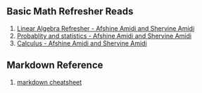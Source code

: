 ## Basic Math Refresher Reads

1. [Linear Algebra Refresher - Afshine Amidi and Shervine Amidi](https://stanford.edu/~shervine/teaching/cs-229/refresher-algebra-calculus)
2. [Probablity and statistics - Afshine Amidi and Shervine Amidi](https://stanford.edu/~shervine/teaching/cs-229/refresher-probabilities-statistics)
3. [Calculus - Afshine Amidi and Shervine Amidi](https://stanford.edu/~shervine/teaching/cme-102/calculus)

## Markdown Reference

1. [markdown cheatsheet](https://github.com/adam-p/markdown-here/wiki/Markdown-Cheatsheet)

